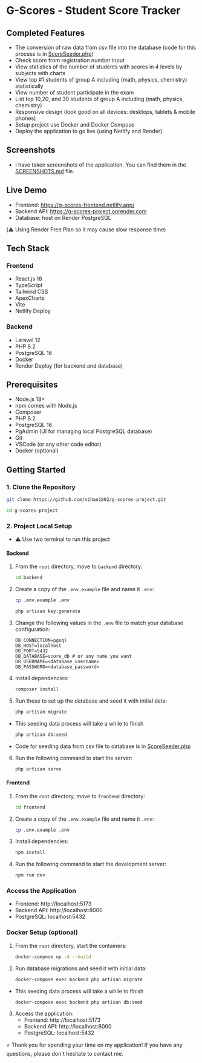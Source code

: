 # G-Scores - Student Score Tracker

## Completed Features

- The conversion of raw data from csv file into the database (code for this process is in [ScoreSeeder.php](backend/database/seeders/ScoreSeeder.php))
- Check score from registration number input
- View statistics of the number of students with scores in 4 levels by subjects with charts
- View top #1 students of group A including (math, physics, chemistry) statistically
- View number of student participate in the exam
- List top 10,20, and 30 students of group A including (math, physics, chemistry)
- Responsive design (look good on all devices: desktops, tablets & mobile phones)
- Setup project use Docker and Docker Compose
- Deploy the application to go live (using Netlify and Render)

## Screenshots

- I have taken screenshots of the application. You can find them in the [SCREENSHOTS.md](SCREENSHOTS.md) file.

## Live Demo

- Frontend: https://g-scores-frontend.netlify.app/
- Backend API: https://g-scores-project.onrender.com
- Database: host on Render PostgreSQL

(⚠️ Using Render Free Plan so it may cause slow response time)

## Tech Stack

### Frontend

- React.js 18
- TypeScript
- Tailwind CSS
- ApexCharts
- Vite
- Netlify Deploy

### Backend

- Laravel 12
- PHP 8.2
- PostgreSQL 16
- Docker
- Render Deploy (for backend and database)

## Prerequisites

- Node.js 18+
- npm comes with Node.js
- Composer
- PHP 8.2
- PostgreSQL 16
- PgAdmin (UI for managing local PostgreSQL database)
- Git
- VSCode (or any other code editor)
- Docker (optional)

## Getting Started

### 1. Clone the Repository

```bash
git clone https://github.com/vihao1802/g-scores-project.git
```

```bash
cd g-scores-project
```

### 2. Project Local Setup

- ⚠️ Use two terminal to run this project

#### Backend

1. From the `root` directory, move to `backend` directory:

   ```bash
   cd backend
   ```

2. Create a copy of the `.env.example` file and name it `.env`:

   ```bash
   cp .env.example .env
   ```

   ```bash
   php artisan key:generate
   ```

3. Change the following values in the `.env` file to match your database configuration:

   ```env
   DB_CONNECTION=pgsql
   DB_HOST=localhost
   DB_PORT=5432
   DB_DATABASE=score_db # or any name you want
   DB_USERNAME=<database_username>
   DB_PASSWORD=<database_password>
   ```

4. Install dependencies:

   ```bash
   composer install
   ```

5. Run these to set up the database and seed it with initial data:

   ```bash
   php artisan migrate
   ```

- This seeding data process will take a while to finish

  ```bash
  php artisan db:seed
  ```

- Code for seeding data from csv file to database is in [ScoreSeeder.php](backend/database/seeders/ScoreSeeder.php)

6. Run the following command to start the server:
   ```bash
   php artisan serve
   ```

#### Frontend

1. From the `root` directory, move to `frontend` directory:

   ```bash
   cd frontend
   ```

2. Create a copy of the `.env.example` file and name it `.env`:

   ```bash
   cp .env.example .env
   ```

3. Install dependencies:

   ```bash
   npm install
   ```

4. Run the following command to start the development server:
   ```bash
   npm run dev
   ```

### Access the Application

- Frontend: http://localhost:5173
- Backend API: http://localhost:8000
- PostgreSQL: localhost:5432

### Docker Setup (optional)

1. From the `root` directory, start the containers:

   ```bash
   docker-compose up -d --build
   ```

2. Run database migrations and seed it with initial data:

   ```bash
   docker-compose exec backend php artisan migrate
   ```

- This seeding data process will take a while to finish

  ```bash
  docker-compose exec backend php artisan db:seed
  ```

3. Access the application:
   - Frontend: http://localhost:5173
   - Backend API: http://localhost:8000
   - PostgreSQL: localhost:5432

⭐ Thank you for spending your time on my application! If you have any questions, please don't hesitate to contact me.
